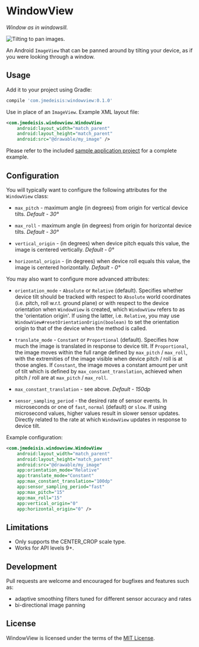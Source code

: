 WindowView
==========

*Window as in windowsill.*

![Tilting to pan images.](/sample/sample_in_action.gif)

An Android `ImageView` that can be panned around by tilting your device, as if you were looking
through a window.

Usage
-----
Add it to your project using Gradle:

```groovy
compile 'com.jmedeisis:windowview:0.1.0'
```

Use in place of an `ImageView`. Example XML layout file:

```xml
<com.jmedeisis.windowview.WindowView
    android:layout_width="match_parent"
    android:layout_height="match_parent"
    android:src="@drawable/my_image" />
```

Please refer to the included [sample application project](sample/) for a complete example.

Configuration
-------------
You will typically want to configure the following attributes for the `WindowView` class:

- `max_pitch` - maximum angle (in degrees) from origin for vertical device tilts. *Default - 30&deg;*

- `max_roll` - maximum angle (in degrees) from origin for horizontal device tilts. *Default - 30&deg;*

- `vertical_origin` - (in degrees) when device pitch equals this value, the image is centered
vertically. *Default - 0&deg;*

- `horizontal_origin` - (in degrees) when device roll equals this value, the image is centered
horizontally. *Default - 0&deg;*

You may also want to configure more advanced attributes:

- `orientation_mode` - `Absolute` or `Relative` (default). Specifies whether device tilt should be
tracked with respect to `Absolute` world coordinates (i.e. pitch, roll w.r.t. ground plane) or with
respect to the device orientation when `WindowView` is created, which `WindowView` refers to as the
'orientation origin'. If using the latter, i.e. `Relative`, you may use
`WindowView#resetOrientationOrigin(boolean)` to set the orientation origin to that of the device
when the method is called.

- `translate_mode` - `Constant` or `Proportional` (default). Specifies how much the image is
translated in response to device tilt. If `Proportional`, the image moves within the full range
defined by `max_pitch` / `max_roll`, with the extremities of the image visible when device pitch /
roll is at those angles. If `Constant`, the image moves a constant amount per unit of tilt which is
defined by `max_constant_translation`, achieved when pitch / roll are at `max_pitch` / `max_roll`.

- `max_constant_translation` - see above. *Default - 150dp*

- `sensor_sampling_period` - the desired rate of sensor events. In microseconds or one of `fast`,
`normal` (default) or `slow`. If using microsecond values, higher values result in slower sensor
updates. Directly related to the rate at which `WindowView` updates in response to device tilt.

Example configuration:

```xml
<com.jmedeisis.windowview.WindowView
    android:layout_width="match_parent"
    android:layout_height="match_parent"
    android:src="@drawable/my_image"
    app:orientation_mode="Relative"
    app:translate_mode="Constant"
    app:max_constant_translation="100dp"
    app:sensor_sampling_period="fast"
    app:max_pitch="15"
    app:max_roll="15"
    app:vertical_origin="0"
    app:horizontal_origin="0" />
```

Limitations
-----------
- Only supports the CENTER_CROP scale type.
- Works for API levels 9+.

Development
-----------
Pull requests are welcome and encouraged for bugfixes and features such as:

- adaptive smoothing filters tuned for different sensor accuracy and rates
- bi-directional image panning

License
-------
WindowView is licensed under the terms of the [MIT License](LICENSE.txt).